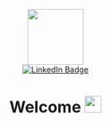 <div id="header" align="center">
    <img src="https://avatars.githubusercontent.com/u/47568734?v=4" width="100"/>
</div>

<div id="badges" align="center">
    <a href=https://www.linkedin.com/in/luc-mich%C3%A9a-6546a6172/>
        <img src="https://img.shields.io/badge/LinkedIn-blue?style=for-the-badge&logo=linkedin&logoColor=white" alt="LinkedIn Badge"/>
    </a>
</div>

<h1 align="center">
  Welcome
  <img src="https://media.giphy.com/media/hvRJCLFzcasrR4ia7z/giphy.gif" width="30px"/>
</h1>

